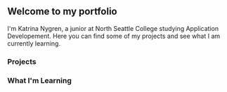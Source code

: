 ## Welcome to my portfolio

I'm Katrina Nygren, a junior at North Seattle College studying Application Developement. Here you can find some of my projects and see what I am currently learning.
### Projects



### What I'm Learning


